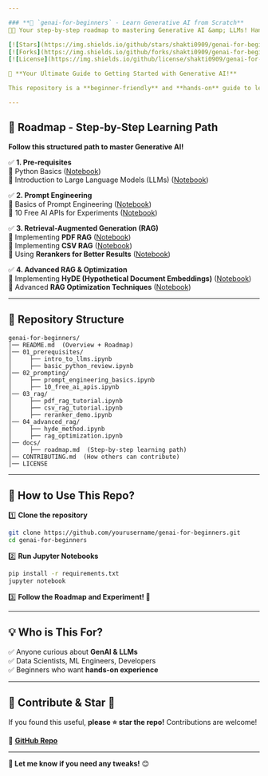 ```yaml
---

### **📌 `genai-for-beginners` - Learn Generative AI from Scratch**  
👨‍💻 Your step-by-step roadmap to mastering Generative AI &amp; LLMs! Hands-on notebooks covering prompting, RAG, rerankers, and more to get started today.

[![Stars](https://img.shields.io/github/stars/shakti0909/genai-for-beginners?style=social)](https://github.com/shakti0909/genai-for-beginners)  
[![Forks](https://img.shields.io/github/forks/shakti0909/genai-for-beginners?style=social)](https://github.com/shakti0909/genai-for-beginners)  
[![License](https://img.shields.io/github/license/shakti0909/genai-for-beginners)](LICENSE)  

🚀 **Your Ultimate Guide to Getting Started with Generative AI!**  

This repository is a **beginner-friendly** and **hands-on** guide to learning **Generative AI (GenAI), LLMs, Prompt Engineering, and Retrieval-Augmented Generation (RAG)**.  

---
```


## **🌟 Roadmap - Step-by-Step Learning Path**
**Follow this structured path to master Generative AI!**  

✅ **1. Pre-requisites**  
🔹 Python Basics ([Notebook](01_prerequisites/basic_python_review.ipynb))  
🔹 Introduction to Large Language Models (LLMs) ([Notebook](01_prerequisites/intro_to_llms.ipynb))  

✅ **2. Prompt Engineering**  
🔹 Basics of Prompt Engineering ([Notebook](02_prompting/prompt_engineering_basics.ipynb))  
🔹 10 Free AI APIs for Experiments ([Notebook](02_prompting/10_free_ai_apis.ipynb))  

✅ **3. Retrieval-Augmented Generation (RAG)**  
🔹 Implementing **PDF RAG** ([Notebook](03_rag/pdf_rag_tutorial.ipynb))  
🔹 Implementing **CSV RAG** ([Notebook](03_rag/csv_rag_tutorial.ipynb))  
🔹 Using **Rerankers for Better Results** ([Notebook](03_rag/reranker_demo.ipynb))  

✅ **4. Advanced RAG & Optimization**  
🔹 Implementing **HyDE (Hypothetical Document Embeddings)** ([Notebook](04_advanced_rag/hyde_method.ipynb))  
🔹 Advanced **RAG Optimization Techniques** ([Notebook](04_advanced_rag/rag_optimization.ipynb))  

---

## **📂 Repository Structure**
```
genai-for-beginners/
│── README.md  (Overview + Roadmap)
│── 01_prerequisites/
│     ├── intro_to_llms.ipynb
│     ├── basic_python_review.ipynb
│── 02_prompting/
│     ├── prompt_engineering_basics.ipynb
│     ├── 10_free_ai_apis.ipynb
│── 03_rag/
│     ├── pdf_rag_tutorial.ipynb
│     ├── csv_rag_tutorial.ipynb
│     ├── reranker_demo.ipynb
│── 04_advanced_rag/
│     ├── hyde_method.ipynb
│     ├── rag_optimization.ipynb
│── docs/
│     ├── roadmap.md  (Step-by-step learning path)
│── CONTRIBUTING.md  (How others can contribute)
│── LICENSE
```

---

## **📌 How to Use This Repo?**
1️⃣ **Clone the repository**  
```bash
git clone https://github.com/yourusername/genai-for-beginners.git
cd genai-for-beginners
```
2️⃣ **Run Jupyter Notebooks**  
```bash
pip install -r requirements.txt
jupyter notebook
```
3️⃣ **Follow the Roadmap and Experiment! 🚀**  

---

## **💡 Who is This For?**
✅ Anyone curious about **GenAI & LLMs**  
✅ Data Scientists, ML Engineers, Developers  
✅ Beginners who want **hands-on experience**  

---

## **📢 Contribute & Star 🌟**
If you found this useful, **please ⭐ star the repo!** Contributions are welcome!  

🔗 **[GitHub Repo](https://github.com/shakti0909/genai-for-beginners)**  

---

**🚀 Let me know if you need any tweaks!** 😊
